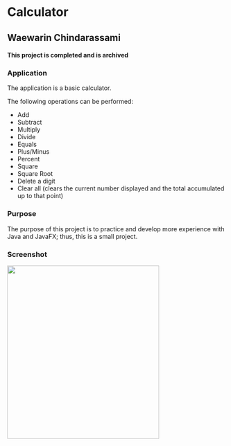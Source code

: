 # Calculator

## Waewarin Chindarassami

#### This project is completed and is archived

### Application
The application is a basic calculator. 

The following operations can be performed:
* Add
* Subtract
* Multiply
* Divide
* Equals
* Plus/Minus
* Percent
* Square
* Square Root
* Delete a digit
* Clear all (clears the current number displayed and the total accumulated up to that point)

### Purpose
The purpose of this project is to practice and develop more experience with Java and JavaFX; thus, this is a small project.

### Screenshot
<img src=".Screenshot.JPG" width="350" height="400"></img>